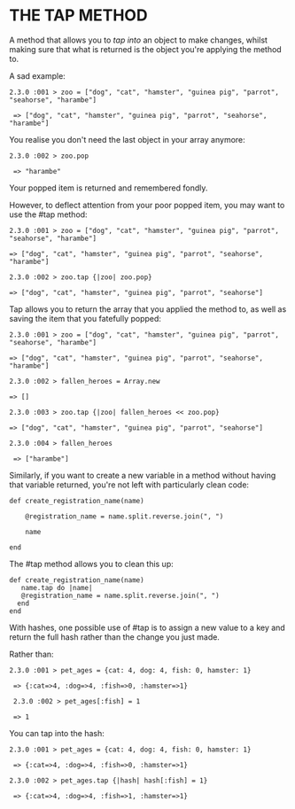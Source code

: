 THE TAP METHOD
==============
A method that allows you to <i>tap into</i> an object to make changes, whilst making sure that what is returned is the object you're applying the method to.

A sad example:

<pre><code>2.3.0 :001 > zoo = ["dog", "cat", "hamster", "guinea pig", "parrot", "seahorse", "harambe"]

 => ["dog", "cat", "hamster", "guinea pig", "parrot", "seahorse", "harambe"] </code></pre>
 
You realise you don't need the last object in your array anymore:
 
<pre><code>2.3.0 :002 > zoo.pop

 => "harambe"</code></pre>
 
 Your popped item is returned and remembered fondly.
 
 However, to deflect attention from your poor popped item, you may want to use the #tap method:
 
<pre><code>2.3.0 :001 > zoo = ["dog", "cat", "hamster", "guinea pig", "parrot", "seahorse", "harambe"]

=> ["dog", "cat", "hamster", "guinea pig", "parrot", "seahorse", "harambe"] 

2.3.0 :002 > zoo.tap {|zoo| zoo.pop}

=> ["dog", "cat", "hamster", "guinea pig", "parrot", "seahorse"]</code></pre>
 
Tap allows you to return the array that you applied the method to, as well as saving the item that you fatefully popped:
 
<pre><code>2.3.0 :001 > zoo = ["dog", "cat", "hamster", "guinea pig", "parrot", "seahorse", "harambe"]

=> ["dog", "cat", "hamster", "guinea pig", "parrot", "seahorse", "harambe"]

2.3.0 :002 > fallen_heroes = Array.new

=> [] 

2.3.0 :003 > zoo.tap {|zoo| fallen_heroes << zoo.pop}

=> ["dog", "cat", "hamster", "guinea pig", "parrot", "seahorse"]

2.3.0 :004 > fallen_heroes

 => ["harambe"]</code></pre>


Similarly, if you want to create a new variable in a method without having that variable returned, you're not left with particularly clean code:

<pre><code>def create_registration_name(name)

    @registration_name = name.split.reverse.join(", ")

    name

end</code></pre>

The #tap method allows you to clean this up:

<pre><code>def create_registration_name(name)
   name.tap do |name|
   @registration_name = name.split.reverse.join(", ")
  end
end</code></pre>


With hashes, one possible use of #tap is to assign a new value to a key and return the full hash rather than the change you just made.

Rather than: 
<pre><code>2.3.0 :001 > pet_ages = {cat: 4, dog: 4, fish: 0, hamster: 1}

 => {:cat=>4, :dog=>4, :fish=>0, :hamster=>1}
 
 2.3.0 :002 > pet_ages[:fish] = 1
 
 => 1 </code></pre>
 
 You can tap into the hash:
 
 <pre><code>2.3.0 :001 > pet_ages = {cat: 4, dog: 4, fish: 0, hamster: 1}
 
 => {:cat=>4, :dog=>4, :fish=>0, :hamster=>1} 
 
2.3.0 :002 > pet_ages.tap {|hash| hash[:fish] = 1}

 => {:cat=>4, :dog=>4, :fish=>1, :hamster=>1} </code></pre>
